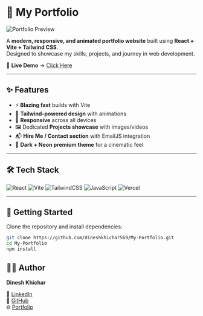 # 🌌 My Portfolio

![Portfolio Preview](./preview.png)

A **modern, responsive, and animated portfolio website** built using **React + Vite + Tailwind CSS**.  
Designed to showcase my skills, projects, and journey in web development.  

🔗 **Live Demo** → [Click Here](https://my-portfolio-rouge-beta-46.vercel.app)

---

## ✨ Features

- ⚡ **Blazing fast** builds with Vite  
- 🎨 **Tailwind-powered design** with animations  
- 📱 **Responsive** across all devices  
- 🖼️ Dedicated **Projects showcase** with images/videos  
- 📬 **Hire Me / Contact section** with EmailJS integration  
- 🌙 **Dark + Neon premium theme** for a cinematic feel  

---

## 🛠️ Tech Stack

![React](https://img.shields.io/badge/React-20232A?style=for-the-badge&logo=react&logoColor=61DAFB)
![Vite](https://img.shields.io/badge/Vite-646CFF?style=for-the-badge&logo=vite&logoColor=white)
![TailwindCSS](https://img.shields.io/badge/Tailwind_CSS-38B2AC?style=for-the-badge&logo=tailwind-css&logoColor=white)
![JavaScript](https://img.shields.io/badge/JavaScript-323330?style=for-the-badge&logo=javascript&logoColor=F7DF1E)
![Vercel](https://img.shields.io/badge/Deploy-Vercel-black?style=for-the-badge&logo=vercel)

---

## 🚀 Getting Started

Clone the repository and install dependencies:

```bash
git clone https://github.com/dineshkhichar569/My-Portfolio.git
cd My-Portfolio
npm install
```

## 🙋‍♂️ Author

**Dinesh Khichar**  

💼 [LinkedIn](https://linkedin.com/in/dineshkhichar)  
🐙 [GitHub](https://github.com/dineshkhichar569)  
🌐 [Portfolio](https://my-portfolio-rouge-beta-46.vercel.app)  
